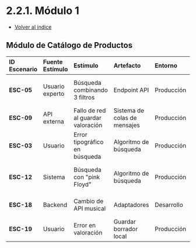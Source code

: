 # 2.2.1. Módulo 1
- [Volver al índice](/2/2.md)

## Módulo de Catálogo de Productos

| ID Escenario | Fuente Estímulo | Estímulo | Artefacto | Entorno | Respuesta | Medida de Respuesta |
| :--- | :--- | :--- | :--- | :--- | :--- | :--- |
| **ESC-05** | Usuario experto | Búsqueda combinando 3 filtros | Endpoint API | Producción | Resultados paginados en menos de 3s | 99% de precisión |
| **ESC-09** | API externa | Fallo de red al guardar valoración | Sistema de colas de mensajes | Producción | Reintentos automáticos de guardado | Notificación: "Sincronizado" |
| **ESC-03** | Usuario | Error tipográfico en búsqueda | Algoritmo de búsqueda | Producción | Sugerencia: "¿Quisiste decir: ...?" | 90% de correcciones |
| **ESC-12** | Sistema | Búsqueda con "pink Floyd" | Algoritmo de búsqueda | Producción | Sugerencia: "¿Quisiste decir: 'Pink Floyd'?" | 90% de correcciones |
| **ESC-18** | Backend | Cambio de API musical | Adaptadores | Desarrollo | Actualización sin afectar el frontend | 0 errores en pruebas unitarias |
| **ESC-19** | Usuario | Error en valoración | Guardar borrador local | Producción | Notificación: "Borrador guardado" | 100% de borrado |